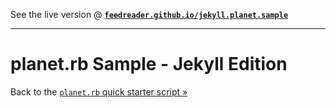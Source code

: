 See the live version @ [**`feedreader.github.io/jekyll.planet.sample`**](http://feedreader.github.io/jekyll.planet.sample/)



---

# planet.rb Sample - Jekyll Edition

Back to the [`planet.rb` quick starter script »](https://github.com/feedreader/planet.rb)

